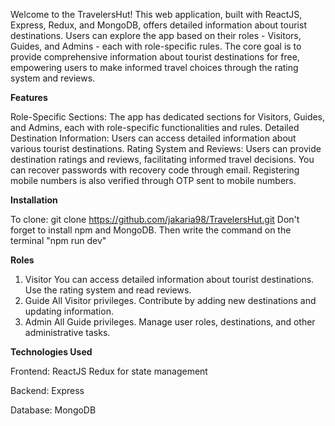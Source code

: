 Welcome to the TravelersHut! This web application, built with ReactJS, Express, Redux, and MongoDB, offers detailed information about tourist destinations. Users can explore the app based on their roles - Visitors, Guides, and Admins - each with role-specific rules. The core goal is to provide comprehensive information about tourist destinations for free, empowering users to make informed travel choices through the rating system and reviews.

**Features**

Role-Specific Sections: The app has dedicated sections for Visitors, Guides, and Admins, each with role-specific functionalities and rules.
Detailed Destination Information: Users can access detailed information about various tourist destinations.
Rating System and Reviews: Users can provide destination ratings and reviews, facilitating informed travel decisions.
You can recover passwords with recovery code through email.
Registering mobile numbers is also verified through OTP sent to mobile numbers.

**Installation**

To clone: git clone https://github.com/jakaria98/TravelersHut.git
Don't forget to install npm and MongoDB.
Then write the command on the terminal "npm run dev"

**Roles**
1. Visitor
You can access detailed information about tourist destinations.
Use the rating system and read reviews.
2. Guide
All Visitor privileges.
Contribute by adding new destinations and updating information.
3. Admin
All Guide privileges.
Manage user roles, destinations, and other administrative tasks.

**Technologies Used**

Frontend:
ReactJS
Redux for state management

Backend:
Express

Database:
MongoDB
